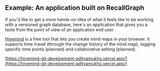 ## Example: An application built on RecallGraph

If you'd like to get a more hands-on idea of what it feels like to be working with a versioned graph database, here's an application that gives you a taste from the point of view of an application end user.

 [Hivemind](https://hivemind-git-development-adityamukho.vercel.app/) is a free tool that lets you create mind maps in your browser. It supports time-travel (through the change history of the mind map), tagging specific time points (planned) and collaborative editing (planned).

 [https://hivemind-git-development-adityamukho.vercel.app/](https://hivemind-git-development-adityamukho.vercel.app/) 